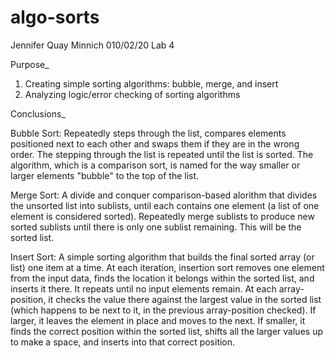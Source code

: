 # algo-sorts

Jennifer Quay Minnich
010/02/20
Lab 4

Purpose_
1) Creating simple sorting algorithms: bubble, merge, and insert
2) Analyzing logic/error checking of sorting algorithms

Conclusions_ 

Bubble Sort:
Repeatedly steps through the list, compares elements positioned next to each other and swaps them if they are in the wrong order. The stepping through the list is repeated until the list is sorted. The algorithm, which is a comparison sort, is named for the way smaller or larger elements "bubble" to the top of the list.

Merge Sort:
A divide and conquer comparison-based alorithm that divides the unsorted list into sublists, until each contains one element (a list of one element is considered sorted). Repeatedly merge sublists to produce new sorted sublists until there is only one sublist remaining. This will be the sorted list.

Insert Sort:
A simple sorting algorithm that builds the final sorted array (or list) one item at a time. At each iteration, insertion sort removes one element from the input data, finds the location it belongs within the sorted list, and inserts it there. It repeats until no input elements remain. At each array-position, it checks the value there against the largest value in the sorted list (which happens to be next to it, in the previous array-position checked). If larger, it leaves the element in place and moves to the next. If smaller, it finds the correct position within the sorted list, shifts all the larger values up to make a space, and inserts into that correct position.
